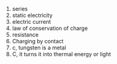 1. series
2. static electricity
3. electric current
4. law of conservation of charge
5. resistance
6. Charging by contact
7. c, tungsten is a metal
8. C, it turns it into thermal energy or light

